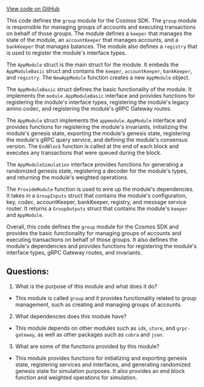 [View code on GitHub](https://github.com/cosmos/cosmos-sdk/blob/main/x/group/module/module.go)

This code defines the `group` module for the Cosmos SDK. The `group` module is responsible for managing groups of accounts and executing transactions on behalf of those groups. The module defines a `keeper` that manages the state of the module, an `accountKeeper` that manages accounts, and a `bankKeeper` that manages balances. The module also defines a `registry` that is used to register the module's interface types.

The `AppModule` struct is the main struct for the module. It embeds the `AppModuleBasic` struct and contains the `keeper`, `accountKeeper`, `bankKeeper`, and `registry`. The `NewAppModule` function creates a new `AppModule` object.

The `AppModuleBasic` struct defines the basic functionality of the module. It implements the `module.AppModuleBasic` interface and provides functions for registering the module's interface types, registering the module's legacy amino codec, and registering the module's gRPC Gateway routes.

The `AppModule` struct implements the `appmodule.AppModule` interface and provides functions for registering the module's invariants, initializing the module's genesis state, exporting the module's genesis state, registering the module's gRPC query service, and defining the module's consensus version. The `EndBlock` function is called at the end of each block and executes any transactions that were queued during the block.

The `AppModuleSimulation` interface provides functions for generating a randomized genesis state, registering a decoder for the module's types, and returning the module's weighted operations.

The `ProvideModule` function is used to wire up the module's dependencies. It takes in a `GroupInputs` struct that contains the module's configuration, key, codec, accountKeeper, bankKeeper, registry, and message service router. It returns a `GroupOutputs` struct that contains the module's `keeper` and `AppModule`.

Overall, this code defines the `group` module for the Cosmos SDK and provides the basic functionality for managing groups of accounts and executing transactions on behalf of those groups. It also defines the module's dependencies and provides functions for registering the module's interface types, gRPC Gateway routes, and invariants.
## Questions: 
 1. What is the purpose of this module and what does it do?
- This module is called `group` and it provides functionality related to group management, such as creating and managing groups of accounts.

2. What dependencies does this module have?
- This module depends on other modules such as `sdk`, `store`, and `grpc-gateway`, as well as other packages such as `cobra` and `json`.

3. What are some of the functions provided by this module?
- This module provides functions for initializing and exporting genesis state, registering services and interfaces, and generating randomized genesis state for simulation purposes. It also provides an end block function and weighted operations for simulation.